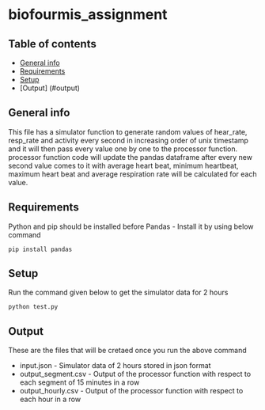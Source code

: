 # biofourmis_assignment

## Table of contents
* [General info](#general-info)
* [Requirements](#technologies)
* [Setup](#setup)
* [Output] (#output)

## General info
This file has a simulator function to generate random values of hear_rate, resp_rate and activity every second
in increasing order of unix timestamp and it will then pass every value one by one to the
processor function. processor function code will update the pandas dataframe after every
new second value comes to it with average heart beat, minimum heartbeat, maximum heart beat and average respiration rate will be calculated for each value.

## Requirements
Python and pip should be installed before
Pandas - Install it by using below command

```
pip install pandas
```

## Setup
Run the command given below to get the simulator data for 2 hours

```
python test.py
```

## Output 
These are the files that will be cretaed once you run the above command
* input.json - Simulator data of 2 hours stored in json format
* output_segment.csv - Output of the processor function with respect to each segment of 15 minutes in a row
* output_hourly.csv - Output of the processor function with respect to each hour in a row
